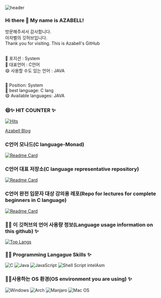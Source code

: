 ![header](https://capsule-render.vercel.app/api?text=Azabell%Github&fontSize=50)  
### Hi there 👋 My name is AZABELL! 
방문해주셔서 감사합니다.  
아자벨의 깃허브입니다.  
Thank you for visiting.
This is Azabell's GitHub

<!--
- 🌱 I’m currently learning ...
- 👯 I’m looking to collaborate on ...
- 🤔 I’m looking for help with ...
- 💬 Ask me about ...
- 📫 How to reach me: ...
- 😄 Pronouns: ...
- ⚡ Fun fact: ...
![C++](https://img.shields.io/badge/c++-%2300599C.svg?style=for-the-badge&logo=c%2B%2B&logoColor=white)
-->

## 
🌱 포지션 : System  
👯 대표언어 : C언어  
😄 사용할 수도 있는 언어 : JAVA      
##  
🌱 Position: System    
👯 best language: C lang  
😄 Available languages: JAVA      
##   

### 😄✨ HIT COUNTER ✨  
[![Hits](https://hits.seeyoufarm.com/api/count/incr/badge.svg?url=https://github.com/Azabell1993/hit-counter)](https://hits.seeyoufarm.com)  

[Azabell Blog](https://blog.naver.com/moreirly)  


### C언어 모나드(C language-Monad)  
[![Readme Card](https://github-readme-stats.vercel.app/api/pin/?username=Azabell1993&repo=C_Monad)](https://github.com/Azabell1993/C_Monad.git)  
  
### C언어 대표 저장소(C language representative repository)  
[![Readme Card](https://github-readme-stats.vercel.app/api/pin/?username=Azabell1993&repo=ClangStructPointerExample)](https://github.com/Azabell1993/ClangStructPointerExample.git)  

### C언어 완전 입문자 대상 강의용 레포(Repo for lectures for complete beginners in C language)  
[![Readme Card](https://github-readme-stats.vercel.app/api/pin/?username=Azabell1993&repo=Clang_lecture)](https://github.com/Azabell1993/Clang_lecture.git)  

### 💬✨ 이 깃허브의 언어 사용량 정보(Language usage information on this github) ✨                            
[![Top Langs](https://github-readme-stats.vercel.app/api/top-langs/?username=Azabell1993)](https://github.com/Azabell1993)  

### 🔭✨ Programming Langague Skills ✨  
![C](https://img.shields.io/badge/c-%2300599C.svg?style=for-the-badge&logo=c&logoColor=white) ![Java](https://img.shields.io/badge/java-%23ED8B00.svg?style=for-the-badge&logo=java&logoColor=white) ![JavaScript](https://img.shields.io/badge/javascript-%23323330.svg?style=for-the-badge&logo=javascript&logoColor=%23F7DF1E) ![Shell Script](https://img.shields.io/badge/shell_script-%23121011.svg?style=for-the-badge&logo=gnu-bash&logoColor=white)  intelAsm




### 🤔✨사용하는 OS 환경(OS environment you are using) ✨  
![Windows](https://img.shields.io/badge/Windows-0078D6?style=for-the-badge&logo=windows&logoColor=white) ![Arch](https://img.shields.io/badge/Arch%20Linux-1793D1?logo=arch-linux&logoColor=fff&style=for-the-badge) ![Manjaro](https://img.shields.io/badge/Manjaro-35BF5C?style=for-the-badge&logo=Manjaro&logoColor=white) ![Mac OS](https://img.shields.io/badge/mac%20os-000000?style=for-the-badge&logo=macos&logoColor=F0F0F0)  



